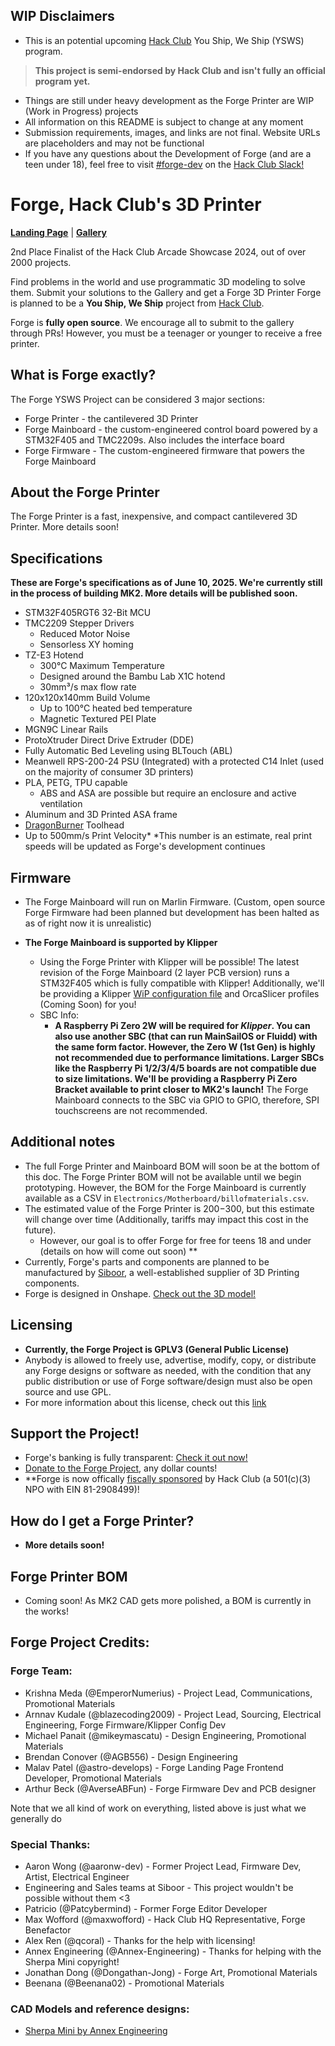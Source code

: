 ## WIP Disclaimers

* This is an potential upcoming [Hack Club](https://hackclub.com) You Ship, We Ship (YSWS) program.

> **This project is semi-endorsed by Hack Club and isn't fully an official program yet.**

* Things are still under heavy development as the Forge Printer are WIP (Work in Progress) projects
* All information on this README is subject to change at any moment
* Submission requirements, images, and links are not final. Website URLs are placeholders and may not be functional
* If you have any questions about the Development of Forge (and are a teen under 18), feel free to visit [#forge-dev](https://hackclub.slack.com/archives/C078GBDKC03) on the [Hack Club Slack!](https://hackclub.com/arcade/?param=slack)

# Forge, Hack Club's 3D Printer

**[Landing Page](https://forge.hackclub.com)** | **[Gallery](https://forge.hackclub.com/gallery)**

2nd Place Finalist of the Hack Club Arcade Showcase 2024, out of over 2000 projects.

Find problems in the world and use programmatic 3D modeling to solve them. Submit your solutions to the Gallery and get a Forge 3D Printer
Forge is planned to be a **You Ship, We Ship** project from [Hack Club](https://hackclub.com).

Forge is **fully open source**. We encourage all to submit to the gallery through PRs! However, you must be a teenager or younger to receive a free printer.

## What is Forge exactly?

The Forge YSWS Project can be considered 3 major sections:

* Forge Printer - the cantilevered 3D Printer
* Forge Mainboard - the custom-engineered control board powered by a STM32F405 and TMC2209s. Also includes the interface board
* Forge Firmware - The custom-engineered firmware that powers the Forge Mainboard

## About the Forge Printer

The Forge Printer is a fast, inexpensive, and compact cantilevered 3D Printer. More details soon!

## Specifications

**These are Forge's specifications as of June 10, 2025. We're currently still in the process of building MK2. More details will be published soon.**

* STM32F405RGT6 32-Bit MCU
* TMC2209 Stepper Drivers
  * Reduced Motor Noise
  * Sensorless XY homing  
* TZ-E3 Hotend
  * 300°C Maximum Temperature
  * Designed around the Bambu Lab X1C hotend
  * 30mm³/s max flow rate
* 120x120x140mm Build Volume
  * Up to 100°C heated bed temperature
  * Magnetic Textured PEI Plate
* MGN9C Linear Rails
* ProtoXtruder Direct Drive Extruder (DDE)
* Fully Automatic Bed Leveling using BLTouch (ABL)
* Meanwell RPS-200-24 PSU (Integrated) with a protected C14 Inlet (used on the majority of consumer 3D printers)
* PLA, PETG, TPU capable
  * ABS and ASA are possible but require an enclosure and active ventilation
* Aluminum and 3D Printed ASA frame
* [DragonBurner](https://github.com/chirpy2605/voron/tree/main/V0/Dragon_Burner) Toolhead
* Up to 500mm/s Print Velocity*
   *This number is an estimate, real print speeds will be updated as Forge's development continues

## Firmware

* The Forge Mainboard will run on Marlin Firmware. (Custom, open source Forge Firmware had been planned but development has been halted as as of right now it is unrealistic)

* **The Forge Mainboard is supported by Klipper**
  * Using the Forge Printer with Klipper will be possible! The latest revision of the Forge Mainboard (2 layer PCB version) runs a STM32F405 which is fully compatible with Klipper! Additionally, we'll be providing a Klipper [WiP configuration file](https://github.com/hackclub/Forge/blob/main/Firmware/klipper) and OrcaSlicer profiles (Coming Soon) for you!
  * SBC Info:
    * **A Raspberry Pi Zero 2W will be required for *Klipper*. You can also use another SBC (that can run MainSailOS or Fluidd) with the same form factor. However, the Zero W (1st Gen) is highly not recommended due to performance limitations. Larger SBCs like the Raspberry Pi 1/2/3/4/5 boards are not compatible due to size limitations. We'll be providing a Raspberry Pi Zero Bracket available to print closer to MK2's launch!** The Forge Mainboard connects to the SBC via GPIO to GPIO, therefore, SPI touchscreens are not recommended.

## Additional notes

* The full Forge Printer and Mainboard BOM will soon be at the bottom of this doc. The Forge Printer BOM will not be available until we begin prototyping. However, the BOM for the Forge Mainboard is currently available as a CSV in `Electronics/Motherboard/billofmaterials.csv`.
* The estimated value of the Forge Printer is $200-$300, but this estimate will change over time (Additionally, tariffs may impact this cost in the future).
  * However, our goal is to offer Forge for free for teens 18 and under (details on how will come out soon) **
* Currently, Forge's parts and components are planned to be manufactured by [Siboor](https://www.siboor.com), a well-established supplier of 3D Printing components.
* Forge is designed in Onshape. [Check out the 3D model!](https://cad.onshape.com/documents/af44ce458991ef8deb280728/w/4e67c2ab8938e73dbc0acac0/e/91ca9a2c3befc6f76fb79dfa)

## Licensing

* **Currently, the Forge Project is GPLV3 (General Public License)**
* Anybody is allowed to freely use, advertise, modify, copy, or distribute any Forge designs or software as needed, with the condition that any public distribution or use of Forge software/design must also be open source and use GPL.
* For more information about this license, check out this [link](https://www.gnu.org/licenses/gpl-3.0.en.html)
  
## Support the Project!

* Forge's banking is fully transparent: [Check it out now!](https://hcb.hackclub.com/forge)
* [Donate to the Forge Project](https://hcb.hackclub.com/donations/start/forge), any dollar counts!
* **Forge is now offically [fiscally sponsored](https://en.wikipedia.org/wiki/Fiscal_sponsorship#:~:text=Fiscal%20sponsorship%20refers%20to%20the,and%20an%20established%20non-profit.) by Hack Club (a 501(c)(3) NPO with EIN 81-2908499)!

## How do I get a Forge Printer?
* **More details soon!**

## Forge Printer BOM
* Coming soon! As MK2 CAD gets more polished, a BOM is currently in the works!

## Forge Project Credits:

### Forge Team:

* Krishna Meda (@EmperorNumerius) - Project Lead, Communications, Promotional Materials
* Arnnav Kudale (@blazecoding2009) - Project Lead, Sourcing, Electrical Engineering, Forge Firmware/Klipper Config Dev
* Michael Panait (@mikeymascatu) - Design Engineering, Promotional Materials
* Brendan Conover (@AGB556) - Design Engineering
* Malav Patel (@astro-develops) - Forge Landing Page Frontend Developer, Promotional Materials
* Arthur Beck (@AverseABFun) - Forge Firmware Dev and PCB designer

Note that we all kind of work on everything, listed above is just what we generally do

### Special Thanks:

* Aaron Wong (@aaronw-dev) - Former Project Lead, Firmware Dev, Artist, Electrical Engineer
* Engineering and Sales teams at Siboor - This project wouldn't be possible without them <3
* Patricio (@Patcybermind) - Former Forge Editor Developer
* Max Wofford (@maxwofford) - Hack Club HQ Representative, Forge Benefactor
* Alex Ren (@qcoral) - Thanks for the help with licensing!
* Annex Engineering (@Annex-Engineering) - Thanks for helping with the Sherpa Mini copyright!
* Jonathan Dong (@Dongathan-Jong) - Forge Art, Promotional Materials
* Beenana (@Beenana02) - Promotional Materials

### CAD Models and reference designs:
* [Sherpa Mini by Annex Engineering](https://github.com/Annex-Engineering/Sherpa_Mini-Extruder)
